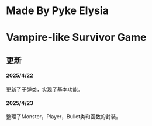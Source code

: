 # Made By Pyke Elysia

# Vampire-like Survivor Game

## 更新

#### 2025/4/22

更新了子弹类，实现了基本功能。

#### 2025/4/23

整理了Monster，Player，Bullet类和函数的封装。
